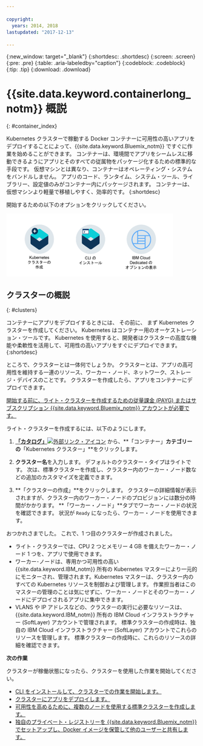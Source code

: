 ```yaml
---

copyright:
  years: 2014, 2018
lastupdated: "2017-12-13"

---
```


{:new_window: target="_blank"}
{:shortdesc: .shortdesc}
{:screen: .screen}
{:pre: .pre}
{:table: .aria-labeledby="caption"}
{:codeblock: .codeblock}
{:tip: .tip}
{:download: .download}


# {{site.data.keyword.containerlong_notm}} 概説
{: #container_index}

Kubernetes クラスターで稼動する Docker コンテナーに可用性の高いアプリをデプロイすることによって、{{site.data.keyword.Bluemix_notm}} ですぐに作業を始めることができます。 コンテナーは、環境間でアプリをシームレスに移動できるようにアプリとそのすべての従属物をパッケージ化するための標準的な手段です。 仮想マシンとは異なり、コンテナーはオペレーティング・システムをバンドルしません。 アプリのコード、ランタイム、システム・ツール、ライブラリー、設定値のみがコンテナー内にパッケージされます。 コンテナーは、仮想マシンより軽量で移植しやすく、効率的です。
{:shortdesc}


開始するための以下のオプションをクリックしてください。

<img usemap="#home_map" border="0" class="image" id="image_ztx_crb_f1b" src="images/cs_public_dedicated_options.png" width="440" alt="アイコンをクリックすると、すぐに {{site.data.keyword.containershort_notm}} を開始できます。{{site.data.keyword.Bluemix_dedicated_notm}} では、このアイコンをクリックするとオプションが表示されます。" style="width:440px;" />
<map name="home_map" id="home_map">
<area href="#clusters" alt="{{site.data.keyword.Bluemix_notm}} の Kubernetes クラスターの概説" title="{{site.data.keyword.Bluemix_notm}} の Kubernetes クラスターの概説" shape="rect" coords="-7, -8, 108, 211" />
<area href="cs_cli_install.html" alt="CLI をインストールします。" title="CLI をインストールします。" shape="rect" coords="155, -1, 289, 210" />
<area href="cs_dedicated.html#dedicated_environment" alt="{{site.data.keyword.Bluemix_dedicated_notm}} クラウド環境" title="{{site.data.keyword.Bluemix_notm}} クラウド環境" shape="rect" coords="326, -10, 448, 218" />
</map>


## クラスターの概説
{: #clusters}

コンテナーにアプリをデプロイするときには、 その前に、 まず Kubernetes クラスターを作成してください。 Kubernetes はコンテナー用のオーケストレーション・ツールです。 Kubernetes を使用すると、開発者はクラスターの高度な機能や柔軟性を活用して、可用性の高いアプリをすぐにデプロイできます。
{:shortdesc}

ところで、クラスターとは一体何でしょうか。 クラスターとは、アプリの高可用性を維持する一連のリソース、ワーカー・ノード、ネットワーク、ストレージ・デバイスのことです。 クラスターを作成したら、アプリをコンテナーにデプロイできます。

[開始する前に、ライト・クラスターを作成するための従量課金 (PAYG) またはサブスクリプション {{site.data.keyword.Bluemix_notm}} アカウントが必要です。](https://console.bluemix.net/registration/)


ライト・クラスターを作成するには、以下のようにします。

1.  [**「カタログ」**![外部リンク・アイコン](../icons/launch-glyph.svg "外部リンク・アイコン")](https://console.bluemix.net/catalog/?category=containers) から、**「コンテナー」**カテゴリーの**「Kubernetes クラスター」**をクリックします。

2.  **クラスター名**を入力します。 デフォルトのクラスター・タイプはライトです。 次は、標準クラスターを作成し、クラスター内のワーカー・ノード数などの追加のカスタマイズを定義できます。

3.  **「クラスターの作成」**をクリックします。 クラスターの詳細情報が表示されますが、クラスター内のワーカー・ノードのプロビジョンには数分の時間がかかります。 **「ワーカー・ノード」**タブでワーカー・ノードの状況を確認できます。 状況が `Ready` になったら、ワーカー・ノードを使用できます。

おつかれさまでした。 これで、1 つ目のクラスターが作成されました。

*   ライト・クラスターでは、CPU 2 つとメモリー 4 GB を備えたワーカー・ノード 1 つを、アプリで使用できます。
*   ワーカー･ノードは、専用かつ可用性の高い {{site.data.keyword.IBM_notm}} 所有の Kubernetes マスターにより一元的にモニターされ、管理されます。Kubernetes マスターは、クラスター内のすべての Kubernetes リソースを制御および管理します。 作業担当者はこのマスターの管理のことは気にせずに、ワーカー・ノードとそのワーカー・ノードにデプロイされるアプリに集中できます。
*   VLANS や IP アドレスなどの、クラスターの実行に必要なリソースは、{{site.data.keyword.IBM_notm}} 所有の IBM Cloud インフラストラクチャー (SoftLayer) アカウントで管理されます。 標準クラスターの作成時は、独自の IBM Cloud インフラストラクチャー (SoftLayer) アカウントでこれらのリソースを管理します。 標準クラスターの作成時に、これらのリソースの詳細を確認できます。


**次の作業**

クラスターが稼働状態になったら、クラスターを使用した作業を開始してください。

* [CLI をインストールして、クラスターでの作業を開始します。](cs_cli_install.html#cs_cli_install)
* [クラスターにアプリをデプロイします。](cs_app.html#app_cli)
* [可用性を高めるために、複数のノードを使用する標準クラスターを作成します。](cs_clusters.html#clusters_ui)
* [独自のプライベート・レジストリーを {{site.data.keyword.Bluemix_notm}} でセットアップし、Docker イメージを保管して他のユーザーと共有します。](/docs/services/Registry/index.html)
